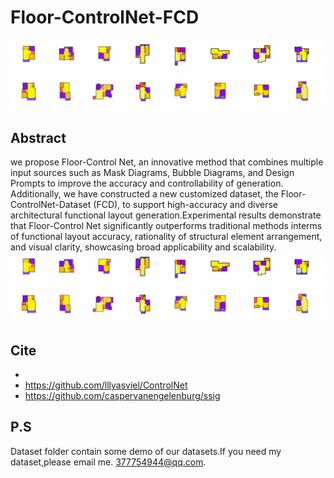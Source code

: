 # Floor-ControlNet-FCD 
![Example Image](./dataset/61EA2D47-F46B-46da-B46E-F72EF76DC920.png)
## Abstract
we propose Floor-Control Net, an innovative method that combines multiple input sources such as Mask Diagrams, Bubble Diagrams, and Design Prompts to improve the accuracy and controllability of generation. Additionally, we have constructed a new customized dataset, the Floor-ControlNet-Dataset (FCD), to support high-accuracy and diverse architectural functional layout generation.Experimental results demonstrate that Floor-Control Net significantly outperforms traditional methods interms of functional layout accuracy, rationality of structural element arrangement, and visual clarity, showcasing broad applicability and scalability.
![Example Image](./dataset/61EA2D47-F46B-46da-B46E-F72EF76DC920.png)
## Cite
*
* https://github.com/lllyasviel/ControlNet
* https://github.com/caspervanengelenburg/ssig
## P.S
Dataset folder contain some demo of our datasets.If you need my dataset,please email me. 377754944@qq.com.
